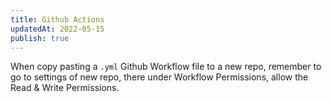 ```yaml
---
title: Github Actions
updatedAt: 2022-05-15
publish: true
---
```


When copy pasting a `.yml` Github Workflow file to a new repo, remember to go to settings of new repo, there under Workflow Permissions, allow the Read & Write Permissions.
